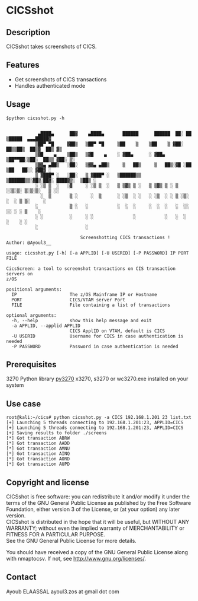 # CICSshot
## Description  
CICSshot takes screenshots of CICS.

## Features    
* Get screenshots of CICS transactions
* Handles authenticated mode

## Usage
```
$python cicsshot.py -h

              
            ▄████▄      ██▓    ▄████▄       ██████      ██████  ██░ ██  ▒█████  ▄▄▄█████▓
           ▒██▀ ▀█     ▓██▒   ▒██▀ ▀█     ▒██    ▒    ▒██    ▒ ▓██░ ██▒▒██▒  ██▒▓  ██▒ ▓▒
           ▒▓█    ▄    ▒██▒   ▒▓█    ▄    ░ ▓██▄      ░ ▓██▄   ▒██▀▀██░▒██░  ██▒▒ ▓██░ ▒░    
           ▒▓▓▄ ▄██▒   ░██░   ▒▓▓▄ ▄██▒     ▒   ██▒     ▒   ██▒░▓█ ░██ ▒██   ██░░ ▓██▓ ░ 
           ▒ ▓███▀ ░   ░██░   ▒ ▓███▀ ░   ▒██████▒▒   ▒██████▒▒░▓█▒░██▓░ ████▓▒░  ▒██▒ ░ 
           ░ ░▒ ▒  ░   ░▓     ░ ░▒ ▒  ░   ▒ ▒▓▒ ▒ ░   ▒ ▒▓▒ ▒ ░ ▒ ░░▒░▒░ ▒░▒░▒░   ▒ ░░   
             ░  ▒       ▒ ░     ░  ▒      ░ ░▒  ░ ░   ░ ░▒  ░ ░ ▒ ░▒░ ░  ░ ▒ ▒░     ░    
           ░            ▒ ░   ░           ░  ░  ░     ░  ░  ░   ░  ░░ ░░ ░ ░ ▒    ░      
           ░ ░          ░     ░ ░               ░           ░   ░  ░  ░    ░ ░           
           ░                  ░                                                          
                  
                            Screenshotting CICS transactions !		Author: @Ayoul3__

usage: cicsshot.py [-h] [-a APPLID] [-U USERID] [-P PASSWORD] IP PORT FILE

CicsScreen: a tool to screenshot transactions on CIS transaction servers on
z/OS

positional arguments:
  IP                    The z/OS Mainframe IP or Hostname
  PORT                  CICS/VTAM server Port
  FILE                  File containing a list of transactions

optional arguments:
  -h, --help            show this help message and exit
  -a APPLID, --applid APPLID
                        CICS ApplID on VTAM, default is CICS
  -U USERID             Username for CICS in case authentication is needed
  -P PASSWORD           Password in case authentication is needed

```
## Prerequisites
3270 Python library [py3270](https://pypi.python.org/pypi/py3270/0.2.0)
x3270, s3270 or wc3270.exe installed on your system

## Use case
```
root@kali:~/cics# python cicsshot.py -a CICS 192.168.1.201 23 list.txt
[+] Launching 5 threads connecting to 192.168.1.201:23, APPLID=CICS
[+] Launching 5 threads connecting to 192.168.1.201:23, APPLID=CICS
[+] Saving results to folder ./screens
[*] Got transaction ABRW
[*] Got transaction AADD
[*] Got transaction AMNU
[*] Got transaction AINQ
[*] Got transaction AORD
[*] Got transaction AUPD
```

## Copyright and license  
CICSshot is free software: you can redistribute it and/or modify it under the terms of the GNU General Public License as published by the Free Software Foundation, either version 3 of the License, or (at your option) any later version.  
CICSshot is distributed in the hope that it will be useful, but WITHOUT ANY WARRANTY; without even the implied warranty of MERCHANTABILITY or FITNESS FOR A PARTICULAR PURPOSE.  
See the GNU General Public License for more details.

You should have received a copy of the GNU General Public License along with nmaptocsv. If not, see http://www.gnu.org/licenses/.

## Contact
Ayoub ELAASSAL ayoul3.zos at gmail dot com

